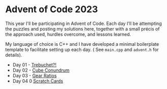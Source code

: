 # Advent of Code 2023

This year I'll be participating in Advent of Code. Each day I'll be attempting the puzzles and posting my solutions
here, together with a small précis of the approach used, hurdles overcome, and lessons learned.

My language of choice is C++ and I have developed a minimal boilerplate template to facilitate setting up each day. (
See `main.cpp` and `advent.h` for details).

- Day 01 - [Trebuchet?!](day01/README.md)
- Day 02 - [Cube Conundrum](day02/README.md)
- Day 03 - [Gear Ratios](day03/README.md)
- Day 04 0 [Scratch Cards](day04/README.md)